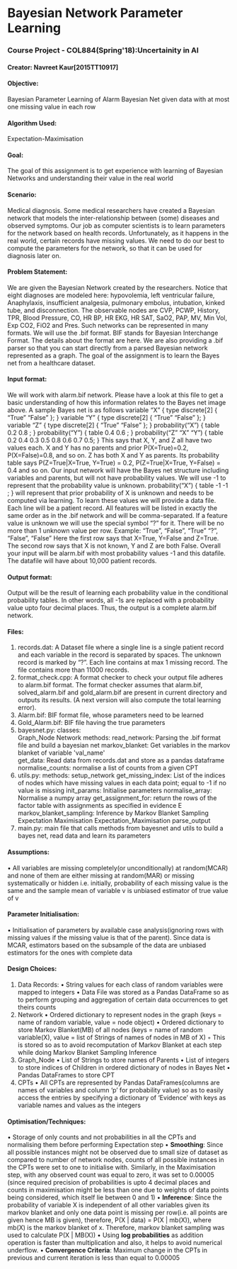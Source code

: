 # Bayesian Network Parameter Learning
### Course Project - COL884(Spring'18):Uncertainity in AI
#### Creator: Navreet Kaur[2015TT10917]

#### Objective: 
Bayesian Parameter Learning of Alarm Bayesian Net given data with at most one missing value in each row
#### Algorithm Used: 
Expectation-Maximisation
#### Goal: 
The goal of this assignment is to get experience with learning of Bayesian Networks and understanding their value in the real world 
#### Scenario: 
Medical diagnosis. Some medical researchers have created a Bayesian network that models the inter-relationship between (some) diseases and observed symptoms. Our job as computer scientists is to learn parameters for the network based on health records. Unfortunately, as it happens in the real world, certain records have missing values. We need to do our best to compute the parameters for the network, so that it can be used for diagnosis later on.
#### Problem Statement: 
We are given the Bayesian Network created by the researchers.
Notice that eight diagnoses are modeled here: hypovolemia, left ventricular failure, Anaphylaxis, insufficient analgesia, pulmonary embolus, intubation, kinked tube, and disconnection. The observable nodes are CVP, PCWP, History, TPR, Blood Pressure, CO, HR BP, HR EKG, HR SAT, SaO2, PAP, MV, Min Vol, Exp CO2, FiO2 and Pres. Such networks can be represented in many formats. We will use the .bif format. BIF stands for Bayesian Interchange Format. The details about the format are here. We are also providing a .bif parser so that you can start directly from a parsed Bayesian network represented as a graph.
The goal of the assignment is to learn the Bayes net from a healthcare dataset.
#### Input format:
We will work with alarm.bif network. Please have a look at this file to get a basic understanding of how this information relates to the Bayes net image above. A sample Bayes net is as follows
variable “X” {
type discrete[2] { “True” “False” };
}
variable “Y” {
type discrete[2] { “True” “False” };
}
variable “Z” {
type discrete[2] { “True” “False” };
}
probability(“X”) { table 0.2 0.8 ; }
probability(“Y”) { table 0.4 0.6 ; }
probability(“Z” “X” “Y”) { table 0.2 0.4 0.3 0.5 0.8 0.6 0.7 0.5; }
This says that X, Y, and Z all have two values each. X and Y has no parents and prior P(X=True)=0.2, P(X=False)=0.8, and so on. Z has both X and Y as parents. Its probability table says P(Z=True|X=True, Y=True) = 0.2, P(Z=True|X=True, Y=False) = 0.4 and so on.
Our input network will have the Bayes net structure including variables and parents, but will not have probability values. We will use -1 to represent that the probability value is unknown.
probability(“X”) { table -1 -1 ; } will represent that prior probability of X is unknown and needs to be computed via learning.
To learn these values we will provide a data file. Each line will be a patient record. All features will be listed in exactly the same order as in the .bif network and will be comma-separated. If a feature value is unknown we will use the special symbol “?” for it. There will be no more than 1 unknown value per row. Example:
“True”, “False”, “True” “?”, “False”, “False”
Here the first row says that X=True, Y=False and Z=True. The second row says that X is not known, Y and Z are both False.
Overall your input will be alarm.bif with most probability values -1 and this datafile. The datafile will have about 10,000 patient records.
#### Output format:
Output will be the result of learning each probability value in the conditional probability tables. In other words, all -1s are replaced with a probability value upto four decimal places. Thus, the output is a complete alarm.bif network.
#### Files:
1) records.dat:
	A Dataset file where a single line is a single patient record and each variable in the record is separated by spaces. The unknown record is marked by “?”. Each line contains at max 1 missing record. The file contains more than 11000 records.
2) format_check.cpp: 
	A format checker to check your output file adheres to alarm.bif format. The format checker assumes that alarm.bif, solved_alarm.bif and gold_alarm.bif are present in current directory and outputs its results. (A next version will also compute the total learning error).
3) Alarm.bif:
	BIF format file, whose parameters need to be learned
4) Gold_Alarm.bif:
	BIF file having the true parameters
5) bayesnet.py:
	classes: 	
		Graph_Node
		Network
	methods:
		read_network: Parsing the .bif format file and build a bayesian net
		markov_blanket: Get variables in the markov blanket of variable 'val_name'	
		get_data: Read data from records.dat and store as a pandas dataframe 
		normalise_counts: normalise a list of counts from a given CPT	
6) utils.py:
	methods:
		setup_network
		get_missing_index: List of the indices of nodes which have missing values in each data point; equal to -1 if 		     no value is missing
		init_params: Initialise parameters
		normalise_array: Normalise a numpy array
		get_assignment_for: return the rows of the factor table with assignments as specified in evidence E
		markov_blanket_sampling: Inference by Markov Blanket Sampling
		Expectation 
		Maximisation
		Expectation_Maximisation
		parse_output
7) main.py: main file that calls methods from bayesnet and utils to build a bayes net, read data and learn its parameters
#### Assumptions:
• All variables are missing completely(or unconditionally) at random(MCAR) and none of them are either missing at random(MAR) or missing systematically or hidden i.e. initially, probability of each missing value is the same and the sample mean of variable v is unbiased estimator of true value of v
#### Parameter Initialisation:
• Initialisation of parameters by available case analysis(ignoring rows with missing values if the missing value is that of the parent). Since data is MCAR, estimators based on the subsample of the data are unbiased estimators for the ones with complete data
#### Design Choices:
1. Data Records:
	• String values for each class of random variables were mapped to integers
	• Data File was stored as a Pandas DataFrame so as to perform grouping and aggregation of certain data occurrences to get theirs counts 
2. Network
	• Ordered dictionary to represent nodes in the graph (keys = name of random variable, value = node object)
	• Ordered dictionary to store Markov Blanket(MB) of all nodes (keys = name of random variable(X), value = list of Strings of names of nodes in MB of X) 
		◦ This is stored so as to avoid recomputation of Markov Blanket at each step while doing Markov Blanket Sampling Inference
3. Graph_Node
	• List of Strings to store names of Parents
	• List of integers to store indices of Children in ordered dictionary of nodes in Bayes Net
	• Pandas DataFrames to store CPT
4. CPTs
	• All CPTs are represented by Pandas DataFrames(columns are names of variables and column ‘p’ for probability value) so as to easily access the entries by specifying a dictionary of ‘Evidence’ with keys as variable names and values as the integers
#### Optimisation/Techniques:
• Storage of only counts and not probabilities in all the CPTs and normalising them before performing Expectation step
• **Smoothing**: Since all possible instances might not be observed due to small size of dataset as compared to number of network nodes, counts of all possible instances in the CPTs were set to one to initialise with. Similarly, in the Maximisation step, with any observed count was equal to zero, it was set to 0.00005 (since required precision of probabilities is upto 4 decimal places and counts in maximisation might be less than one due to weights of data points being considered, which itself lie between 0 and 1) 
• **Inference**: Since the probability of variable X is independent of all other variables given its markov blanket and only one data point is missing per row(i.e. all points are given hence MB is given), therefore, P(X | data) = P(X | mb(X)), where mb(X) is the markov blanket of x. Therefore, markov blanket sampling was used to calculate P(X | MB(X))
• Using **log probabilities** as addition operation is faster than multiplication and also, it helps to avoid numerical underflow.
• **Convergence Criteria**: Maximum change in the CPTs in previous and current iteration is less than equal to 0.00005
